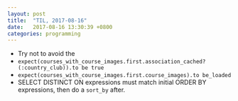 ```yaml
---
layout: post
title:  "TIL, 2017-08-16"
date:   2017-08-16 13:30:39 +0800
categories: programming
---
```


- Try not to avoid the
- `expect(courses_with_course_images.first.association_cached?(:country_club)).to be true`
- `expect(courses_with_course_images.first.course_images).to be_loaded`
- SELECT DISTINCT ON expressions must match initial ORDER BY expressions, then do a `sort_by` after.
